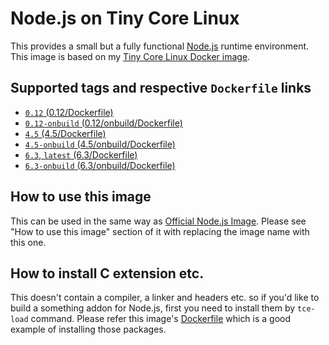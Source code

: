 Node.js on Tiny Core Linux
=========================

This provides a small but a fully functional [Node.js](https://nodejs.org/) runtime environment. This image is based on my [Tiny Core Linux Docker image](https://hub.docker.com/r/tatsushid/tinycore/).

## Supported tags and respective `Dockerfile` links

- [`0.12` (0.12/Dockerfile)](https://github.com/tatsushid/docker-tinycore-node/blob/master/0.12/Dockerfile)
- [`0.12-onbuild` (0.12/onbuild/Dockerfile)](https://github.com/tatsushid/docker-tinycore-node/blob/master/0.12/onbuild/Dockerfile)
- [`4.5` (4.5/Dockerfile)](https://github.com/tatsushid/docker-tinycore-node/blob/master/4.5/Dockerfile)
- [`4.5-onbuild` (4.5/onbuild/Dockerfile)](https://github.com/tatsushid/docker-tinycore-node/blob/master/4.5/onbuild/Dockerfile)
- [`6.3`, `latest` (6.3/Dockerfile)][Latest Dockerfile]
- [`6.3-onbuild` (6.3/onbuild/Dockerfile)](https://github.com/tatsushid/docker-tinycore-node/blob/master/6.3/onbuild/Dockerfile)

## How to use this image

This can be used in the same way as [Official Node.js Image](https://hub.docker.com/_/node/). Please see "How to use this image" section of it with replacing the image name with this one.

## How to install C extension etc.

This doesn't contain a compiler, a linker and headers etc. so if you'd like to build a something addon for Node.js, first you need to install them by `tce-load` command. Please refer this image's [Dockerfile][Latest Dockerfile] which is a good example of installing those packages.

[Latest Dockerfile]: https://github.com/tatsushid/docker-tinycore-node/blob/master/6.3/Dockerfile

